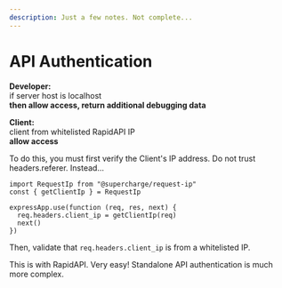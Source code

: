 ```yaml
---
description: Just a few notes. Not complete...
---
```


# API Authentication

**Developer:**  
if server host is localhost  
**then allow access, return additional debugging data**

**Client:**  
client from whitelisted RapidAPI IP  
**allow access**

To do this, you must first verify the Client's IP address. Do not trust headers.referer. Instead...

```text
import RequestIp from "@supercharge/request-ip"
const { getClientIp } = RequestIp

expressApp.use(function (req, res, next) {
  req.headers.client_ip = getClientIp(req)
  next()
})
```

Then, validate that `req.headers.client_ip` is from a whitelisted IP.

This is with RapidAPI. Very easy! Standalone API authentication is much more complex.







